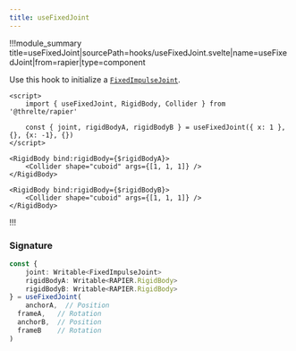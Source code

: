 ```yaml
---
title: useFixedJoint
---
```


!!!module_summary title=useFixedJoint|sourcePath=hooks/useFixedJoint.svelte|name=useFixedJoint|from=rapier|type=component

Use this hook to initialize a [`FixedImpulseJoint`](https://rapier.rs/docs/user_guides/javascript/joints#fixed-joint).

```svelte
<script>
	import { useFixedJoint, RigidBody, Collider } from '@threlte/rapier'

	const { joint, rigidBodyA, rigidBodyB } = useFixedJoint({ x: 1 }, {}, {x: -1}, {})
</script>

<RigidBody bind:rigidBody={$rigidBodyA}>
	<Collider shape="cuboid" args={[1, 1, 1]} />
</RigidBody>

<RigidBody bind:rigidBody={$rigidBodyB}>
	<Collider shape="cuboid" args={[1, 1, 1]} />
</RigidBody>
```

!!!

### Signature

```ts
const {
	joint: Writable<FixedImpulseJoint>
	rigidBodyA: Writable<RAPIER.RigidBody>
	rigidBodyB: Writable<RAPIER.RigidBody>
} = useFixedJoint(
	anchorA,  // Position
  frameA,   // Rotation
  anchorB,  // Position
  frameB    // Rotation
)
```
